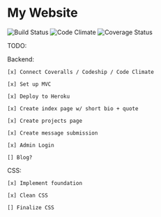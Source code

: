 # My Website

![Build Status](https://codeship.com/projects/96e654a0-b330-0133-a4d7-1a30591bad79/status?branch=master)
![Code Climate](https://codeclimate.com/github/tomfafard/my_site.png)
![Coverage Status](https://coveralls.io/repos/tomfafard/my_site/badge.png)

TODO:

  Backend:

    [x] Connect Coveralls / Codeship / Code Climate

    [x] Set up MVC

    [x] Deploy to Heroku

    [x] Create index page w/ short bio + quote

    [x] Create projects page

    [x] Create message submission

    [x] Admin Login

    [] Blog?


  CSS:

    [x] Implement foundation

    [x] Clean CSS

    [] Finalize CSS
